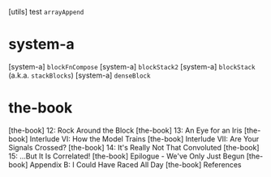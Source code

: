 [utils] test `arrayAppend`

# system-a

[system-a] `blockFnCompose`
[system-a] `blockStack2`
[system-a] `blockStack` (a.k.a. `stackBlocks`)
[system-a] `denseBlock`

# the-book

[the-book] 12: Rock Around the Block
[the-book] 13: An Eye for an Iris
[the-book] Interlude VI: How the Model Trains
[the-book] Interlude VII: Are Your Signals Crossed?
[the-book] 14: It's Really Not That Convoluted
[the-book] 15: …But It Is Correlated!
[the-book] Epilogue - We've Only Just Begun
[the-book] Appendix B: I Could Have Raced All Day
[the-book] References
